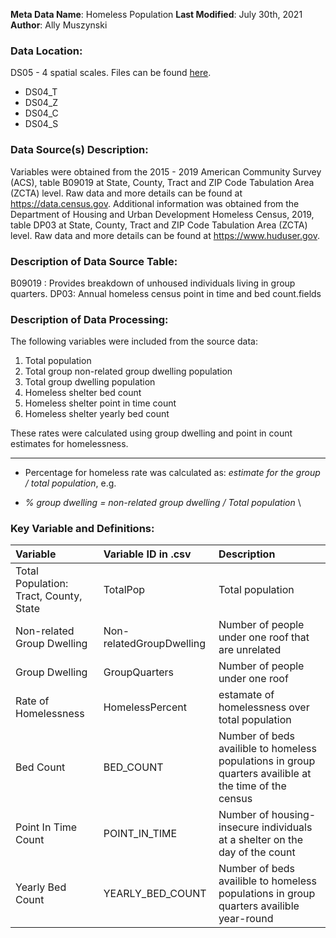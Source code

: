 **Meta Data Name**: Homeless Population 
**Last Modified**: July 30th, 2021  
**Author**: Ally Muszynski  

### Data Location: 
DS05 - 4 spatial scales. Files can be found [here](/data_final).
* DS04_T  
* DS04_Z  
* DS04_C  
* DS04_S  

### Data Source(s) Description:  
Variables were obtained from the 2015 - 2019 American Community Survey (ACS), table B09019 at State, County, Tract and ZIP Code Tabulation Area (ZCTA) level. Raw data and more details can be found at https://data.census.gov. Additional information was obtained from the Department of Housing and Urban Development Homeless Census, 2019, table DP03 at State, County, Tract and ZIP Code Tabulation Area (ZCTA) level. Raw data and more details can be found at https://www.huduser.gov.

### Description of Data Source Table:
B09019 : Provides breakdown of unhoused individuals living in group quarters.
DP03: Annual homeless census point in time and bed count.fields

### Description of Data Processing: 
The following variables were included from the source data:
1. Total population
2. Total group non-related group dwelling population
3. Total group dwelling population
4. Homeless shelter bed count
5. Homeless shelter point in time count
6. Homeless shelter yearly bed count

These rates were calculated using group dwelling and point in count estimates for homelessness. 

----------
  * Percentage for homeless rate was calculated as: *estimate for the group / total population*, e.g.
-  *% group dwelling  = non-related group dwelling / Total population* \

### Key Variable and Definitions:
| Variable | Variable ID in .csv | Description |
  |:---------|:--------------------|:------------|
  | Total Population: Tract, County, State  | TotalPop | Total population |
  | Non-related Group Dwelling | Non-relatedGroupDwelling | Number of people under one roof that are unrelated |
  | Group Dwelling | GroupQuarters | Number of people under one roof |
  | Rate of Homelessness | HomelessPercent | estamate of homelessness over total population |
  | Bed Count | BED_COUNT | Number of beds availible to homeless populations in group quarters availible at the time of the census |
  | Point In Time Count | POINT_IN_TIME | Number of housing-insecure individuals at a shelter on the day of the count |
  | Yearly Bed Count | YEARLY_BED_COUNT |  Number of beds availible to homeless populations in group quarters availible year-round |
  
  
  
